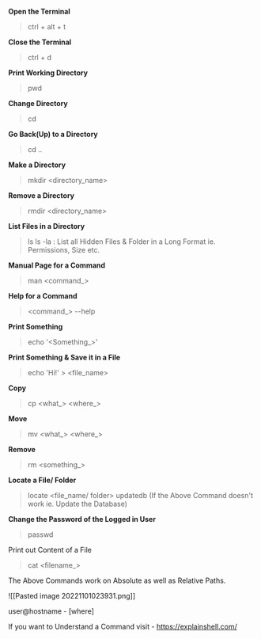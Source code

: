 **Open the Terminal**
> ctrl + alt + t

**Close the Terminal**
> ctrl + d

**Print Working Directory**
> pwd

**Change Directory**
> cd

**Go Back(Up) to a Directory**
> cd ..

**Make a Directory**
> mkdir <directory_name>

**Remove a Directory**
> rmdir <directory_name>

**List Files in a Directory**
> ls
> ls -la : List all Hidden Files & Folder in a Long Format ie. Permissions, Size etc.

**Manual Page for a Command**
> man <command_>

**Help for a Command**
> <command_> --help

**Print Something**
> echo '<Something_>'

**Print Something & Save it in a File**
> echo 'Hi!' > <file_name>

**Copy**
> cp <what_> <where_>

**Move**
> mv <what_> <where_>

**Remove**
> rm <something_>

**Locate a File/ Folder**
> locate <file_name/ folder>
> updatedb (If the Above Command doesn't work ie. Update the Database)

**Change the Password of the Logged in User**
> passwd

Print out Content of a File
> cat <filename_>

The Above Commands work on Absolute as well as Relative Paths.

![[Pasted image 20221101023931.png]]

user@hostname - [where]

If you want to Understand a Command visit - https://explainshell.com/

